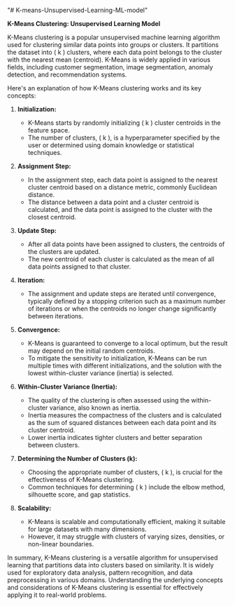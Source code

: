 "# K-means-Unsupervised-Learning-ML-model" 

**K-Means Clustering: Unsupervised Learning Model**

K-Means clustering is a popular unsupervised machine learning algorithm used for clustering similar data points into groups or clusters. It partitions the dataset into \( k \) clusters, where each data point belongs to the cluster with the nearest mean (centroid). K-Means is widely applied in various fields, including customer segmentation, image segmentation, anomaly detection, and recommendation systems.

Here's an explanation of how K-Means clustering works and its key concepts:

1. **Initialization:**
   - K-Means starts by randomly initializing \( k \) cluster centroids in the feature space.
   - The number of clusters, \( k \), is a hyperparameter specified by the user or determined using domain knowledge or statistical techniques.

2. **Assignment Step:**
   - In the assignment step, each data point is assigned to the nearest cluster centroid based on a distance metric, commonly Euclidean distance.
   - The distance between a data point and a cluster centroid is calculated, and the data point is assigned to the cluster with the closest centroid.

3. **Update Step:**
   - After all data points have been assigned to clusters, the centroids of the clusters are updated.
   - The new centroid of each cluster is calculated as the mean of all data points assigned to that cluster.

4. **Iteration:**
   - The assignment and update steps are iterated until convergence, typically defined by a stopping criterion such as a maximum number of iterations or when the centroids no longer change significantly between iterations.

5. **Convergence:**
   - K-Means is guaranteed to converge to a local optimum, but the result may depend on the initial random centroids.
   - To mitigate the sensitivity to initialization, K-Means can be run multiple times with different initializations, and the solution with the lowest within-cluster variance (inertia) is selected.

6. **Within-Cluster Variance (Inertia):**
   - The quality of the clustering is often assessed using the within-cluster variance, also known as inertia.
   - Inertia measures the compactness of the clusters and is calculated as the sum of squared distances between each data point and its cluster centroid.
   - Lower inertia indicates tighter clusters and better separation between clusters.

7. **Determining the Number of Clusters (k):**
   - Choosing the appropriate number of clusters, \( k \), is crucial for the effectiveness of K-Means clustering.
   - Common techniques for determining \( k \) include the elbow method, silhouette score, and gap statistics.

8. **Scalability:**
   - K-Means is scalable and computationally efficient, making it suitable for large datasets with many dimensions.
   - However, it may struggle with clusters of varying sizes, densities, or non-linear boundaries.

In summary, K-Means clustering is a versatile algorithm for unsupervised learning that partitions data into clusters based on similarity. It is widely used for exploratory data analysis, pattern recognition, and data preprocessing in various domains. Understanding the underlying concepts and considerations of K-Means clustering is essential for effectively applying it to real-world problems.
